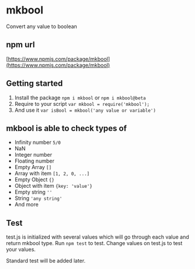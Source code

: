 # mkbool

Convert any value to boolean

## npm url
[https://www.npmjs.com/package/mkbool](https://www.npmjs.com/package/mkbool)


## Getting started

1. Install the package `npm i mkbool` or `npm i mkbool@beta`
1. Require to your script `var mkbool = require('mkbool');`
1. And use it `var isBool = mkbool('any value or variable')`

## mkbool is able to check types of

* Infinity number `5/0`
* NaN
* Integer number
* Floating number
* Empty Array `[]`
* Array with item `[1, 2, 0, ...]`
* Empty Object `{}`
* Object with item `{key: 'value'}`
* Empty string `''`
* String `'any string'`
* And more

## Test

test.js is initialized with several values which will go through each value and return mkbool type.
Run `npm test` to test. Change values on test.js to test your values.

Standard test will be added later.
